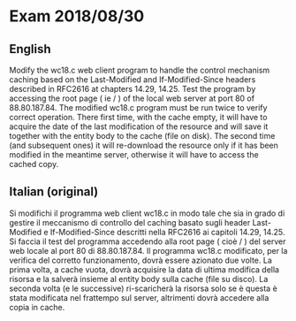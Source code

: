 # Exam 2018/08/30
## English
Modify the wc18.c web client program to handle the control mechanism
caching based on the Last-Modified and If-Modified-Since headers described in RFC2616 at chapters 14.29,
14.25.
Test the program by accessing the root page ( ie / ) of the local web server at port 80 of
88.80.187.84.
The modified wc18.c program must be run twice to verify correct operation. There
first time, with the cache empty, it will have to acquire the date of the last modification of the resource and will save it together with the entity
body to the cache (file on disk).
The second time (and subsequent ones) it will re-download the resource only if it has been modified in the meantime
server, otherwise it will have to access the cached copy.

## Italian (original)
Si modifichi il programma web client wc18.c in modo tale che sia in grado di gestire il meccanismo di controllo del caching basato sugli header Last-Modified e If-Modified-Since descritti nella RFC2616 ai capitoli 14.29, 14.25.
Si faccia il test del programma accedendo alla root page ( cioè / ) del server web locale al port 80 di
88.80.187.84.
Il programma wc18.c modificato, per la verifica del corretto funzionamento, dovrà essere azionato due volte. La
prima volta, a cache vuota, dovrà acquisire la data di ultima modifica della risorsa e la salverà insieme al entity
body sulla cache (file su disco).
La seconda volta (e le successive) ri-scaricherà la risorsa solo se è questa è stata modificata nel frattempo sul
server, altrimenti dovrà accedere alla copia in cache.
